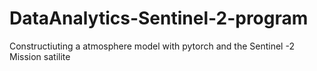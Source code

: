 # DataAnalytics-Sentinel-2-program
 Constructiuting a atmosphere model with pytorch and the Sentinel -2 Mission satilite
